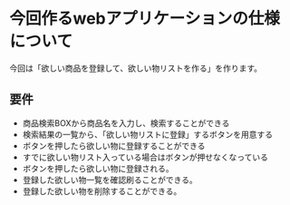 # 今回作るwebアプリケーションの仕様について

今回は「欲しい商品を登録して、欲しい物リストを作る」を作ります。

## 要件

- 商品検索BOXから商品名を入力し、検索することができる
- 検索結果の一覧から、「欲しい物リストに登録」するボタンを用意する
 - ボタンを押したら欲しい物に登録することができる
 - すでに欲しい物リスト入っている場合はボタンが押せなくなっている
 - ボタンを押したら欲しい物に登録される。
- 登録した欲しい物一覧を確認刷ることができる。
- 登録した欲しい物を削除することができる。
